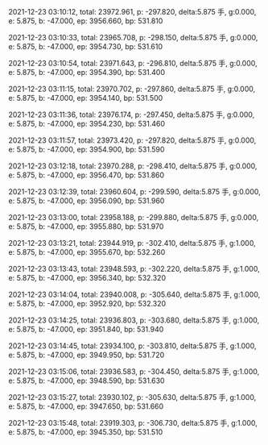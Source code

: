 2021-12-23 03:10:12, total: 23972.961, p: -297.820, delta:5.875 手, g:0.000, e: 5.875, b: -47.000, ep: 3956.660, bp: 531.810

2021-12-23 03:10:33, total: 23965.708, p: -298.150, delta:5.875 手, g:0.000, e: 5.875, b: -47.000, ep: 3954.730, bp: 531.610

2021-12-23 03:10:54, total: 23971.643, p: -296.810, delta:5.875 手, g:0.000, e: 5.875, b: -47.000, ep: 3954.390, bp: 531.400

2021-12-23 03:11:15, total: 23970.702, p: -297.860, delta:5.875 手, g:0.000, e: 5.875, b: -47.000, ep: 3954.140, bp: 531.500

2021-12-23 03:11:36, total: 23976.174, p: -297.450, delta:5.875 手, g:0.000, e: 5.875, b: -47.000, ep: 3954.230, bp: 531.460

2021-12-23 03:11:57, total: 23973.420, p: -297.820, delta:5.875 手, g:0.000, e: 5.875, b: -47.000, ep: 3954.900, bp: 531.590

2021-12-23 03:12:18, total: 23970.288, p: -298.410, delta:5.875 手, g:0.000, e: 5.875, b: -47.000, ep: 3956.470, bp: 531.860

2021-12-23 03:12:39, total: 23960.604, p: -299.590, delta:5.875 手, g:0.000, e: 5.875, b: -47.000, ep: 3956.090, bp: 531.960

2021-12-23 03:13:00, total: 23958.188, p: -299.880, delta:5.875 手, g:0.000, e: 5.875, b: -47.000, ep: 3955.880, bp: 531.970

2021-12-23 03:13:21, total: 23944.919, p: -302.410, delta:5.875 手, g:1.000, e: 5.875, b: -47.000, ep: 3955.670, bp: 532.260

2021-12-23 03:13:43, total: 23948.593, p: -302.220, delta:5.875 手, g:1.000, e: 5.875, b: -47.000, ep: 3956.340, bp: 532.320

2021-12-23 03:14:04, total: 23940.008, p: -305.640, delta:5.875 手, g:1.000, e: 5.875, b: -47.000, ep: 3952.920, bp: 532.320

2021-12-23 03:14:25, total: 23936.803, p: -303.680, delta:5.875 手, g:1.000, e: 5.875, b: -47.000, ep: 3951.840, bp: 531.940

2021-12-23 03:14:45, total: 23934.100, p: -303.810, delta:5.875 手, g:1.000, e: 5.875, b: -47.000, ep: 3949.950, bp: 531.720

2021-12-23 03:15:06, total: 23936.583, p: -304.450, delta:5.875 手, g:1.000, e: 5.875, b: -47.000, ep: 3948.590, bp: 531.630

2021-12-23 03:15:27, total: 23930.102, p: -305.630, delta:5.875 手, g:1.000, e: 5.875, b: -47.000, ep: 3947.650, bp: 531.660

2021-12-23 03:15:48, total: 23919.303, p: -306.730, delta:5.875 手, g:1.000, e: 5.875, b: -47.000, ep: 3945.350, bp: 531.510